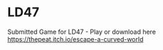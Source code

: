 # LD47
Submitted Game for LD47 - Play or download here https://thepeat.itch.io/escape-a-curved-world
